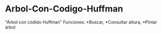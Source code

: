 # Arbol-Con-Codigo-Huffman
"Árbol con códido Huffman" Funciones: *Buscar, *Consultar altura, *Pintar árbol
